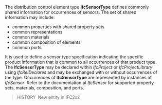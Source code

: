 The distribution control element type **IfcSensorType** defines commonly shared information for occurrences of sensors. The set of shared information may include:

* common properties with shared property sets
* common representations
* common materials
* common composition of elements
* common ports

It is used to define a sensor type specification indicating the specific product information that is common to all occurrences of that product type. The **IfcSensorType** may be declared within _IfcProject_ or _IfcProjectLibrary_ using _IfcRelDeclares_ and may be exchanged with or without occurrences of the type. Occurrences of **IfcSensorType** are represented by instances of _IfcSensor_. Refer to the documentation at _IfcSensor_ for supported property sets, materials, composition, and ports.

> HISTORY&nbsp; New entity in IFC2x2
